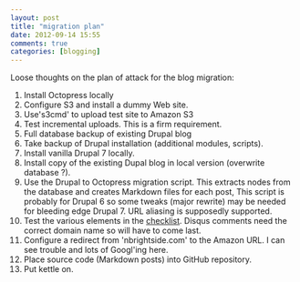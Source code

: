 ```yaml
---
layout: post
title: "migration plan"
date: 2012-09-14 15:55
comments: true
categories: [blogging]
---
```

Loose thoughts on the plan of attack for the blog migration:

1. Install Octopress locally
2. Configure S3 and install a dummy Web site.
3. Use's3cmd' to upload test site to Amazon S3
4. Test incremental uploads. This is a firm requirement.
5. Full database backup of existing Drupal blog
6. Take backup of Drupal installation (additional modules, scripts).
7. Install vanilla Drupal 7 locally.
8. Install copy of the existing Dupal blog in local version (overwrite database ?).
9. Use the Drupal to Octopress migration script. This extracts nodes from the database and creates Markdown files for each post, This script is probably for Drupal 6 so some tweaks (major rewrite) may be needed for bleeding edge Drupal 7. URL aliasing is supposedly supported.
10. Test the various elements in the [checklist](http://www.nbrightside.com/blog/2012/09/14/blog-migration-checklist/). Disqus comments need the correct domain name so will have to come last.
11. Configure a redirect from 'nbrightside.com' to the Amazon URL. I can see trouble and lots of Googl'ing here.
12. Place source code (Markdown posts) into GitHub repository.
13. Put kettle on.
